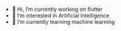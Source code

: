 - 👋 Hi, I’m currently working on flutter
- 👀 I’m interested in Artificial Intelligence
- 🌱 I’m currently learning machine learning 
<!--- - 💞️ I’m looking to collaborate on 
- 📫 How to reach me ... -->

<!---
aizazisonline/aizazisonline is a ✨ special ✨ repository because its `README.md` (this file) appears on your GitHub profile.
You can click the Preview link to take a look at your changes.
--->
